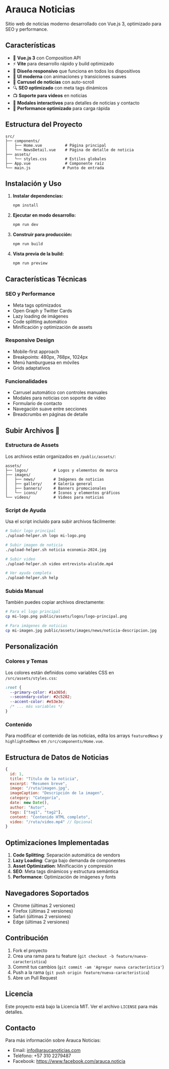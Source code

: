 # Arauca Noticias

Sitio web de noticias moderno desarrollado con Vue.js 3, optimizado para SEO y performance.

## Características

- 🚀 **Vue.js 3** con Composition API
- ⚡ **Vite** para desarrollo rápido y build optimizado
- 📱 **Diseño responsivo** que funciona en todos los dispositivos
- 🎨 **UI moderna** con animaciones y transiciones suaves
- 📰 **Carrusel de noticias** con auto-scroll
- 🔍 **SEO optimizado** con meta tags dinámicos
- 📺 **Soporte para videos** en noticias
- 💬 **Modales interactivos** para detalles de noticias y contacto
- 🎯 **Performance optimizado** para carga rápida

## Estructura del Proyecto

```
src/
├── components/
│   ├── Home.vue          # Página principal
│   └── NewsDetail.vue    # Página de detalle de noticia
├── assets/
│   └── styles.css        # Estilos globales
├── App.vue               # Componente raíz
└── main.js              # Punto de entrada
```

## Instalación y Uso

1. **Instalar dependencias:**
   ```bash
   npm install
   ```

2. **Ejecutar en modo desarrollo:**
   ```bash
   npm run dev
   ```

3. **Construir para producción:**
   ```bash
   npm run build
   ```

4. **Vista previa de la build:**
   ```bash
   npm run preview
   ```

## Características Técnicas

### SEO y Performance
- Meta tags optimizados
- Open Graph y Twitter Cards
- Lazy loading de imágenes
- Code splitting automático
- Minificación y optimización de assets

### Responsive Design
- Mobile-first approach
- Breakpoints: 480px, 768px, 1024px
- Menú hamburguesa en móviles
- Grids adaptativos

### Funcionalidades
- Carrusel automático con controles manuales
- Modales para noticias con soporte de video
- Formulario de contacto
- Navegación suave entre secciones
- Breadcrumbs en páginas de detalle

## Subir Archivos 📁

### Estructura de Assets
Los archivos están organizados en `/public/assets/`:

```
assets/
├── logos/           # Logos y elementos de marca
├── images/
│   ├── news/        # Imágenes de noticias
│   ├── gallery/     # Galería general
│   ├── banners/     # Banners promocionales
│   └── icons/       # Iconos y elementos gráficos
└── videos/          # Videos para noticias
```

### Script de Ayuda
Usa el script incluido para subir archivos fácilmente:

```bash
# Subir logo principal
./upload-helper.sh logo mi-logo.png

# Subir imagen de noticia
./upload-helper.sh noticia economia-2024.jpg

# Subir video
./upload-helper.sh video entrevista-alcalde.mp4

# Ver ayuda completa
./upload-helper.sh help
```

### Subida Manual
También puedes copiar archivos directamente:

```bash
# Para el logo principal
cp mi-logo.png public/assets/logos/logo-principal.png

# Para imágenes de noticias
cp mi-imagen.jpg public/assets/images/news/noticia-descripcion.jpg
```

## Personalización

### Colores y Temas
Los colores están definidos como variables CSS en `/src/assets/styles.css`:

```css
:root {
  --primary-color: #1a365d;
  --secondary-color: #2c5282;
  --accent-color: #e53e3e;
  /* ... más variables */
}
```

### Contenido
Para modificar el contenido de las noticias, edita los arrays `featuredNews` y `highlightedNews` en `/src/components/Home.vue`.

## Estructura de Datos de Noticias

```javascript
{
  id: 1,
  title: "Título de la noticia",
  excerpt: "Resumen breve",
  image: "/ruta/imagen.jpg",
  imageCaption: "Descripción de la imagen",
  category: "Categoría",
  date: new Date(),
  author: "Autor",
  tags: ["tag1", "tag2"],
  content: "Contenido HTML completo",
  video: "/ruta/video.mp4" // Opcional
}
```

## Optimizaciones Implementadas

1. **Code Splitting**: Separación automática de vendors
2. **Lazy Loading**: Carga bajo demanda de componentes
3. **Asset Optimization**: Minificación y compresión
4. **SEO**: Meta tags dinámicos y estructura semántica
5. **Performance**: Optimización de imágenes y fonts

## Navegadores Soportados

- Chrome (últimas 2 versiones)
- Firefox (últimas 2 versiones)
- Safari (últimas 2 versiones)
- Edge (últimas 2 versiones)

## Contribución

1. Fork el proyecto
2. Crea una rama para tu feature (`git checkout -b feature/nueva-caracteristica`)
3. Commit tus cambios (`git commit -am 'Agregar nueva característica'`)
4. Push a la rama (`git push origin feature/nueva-caracteristica`)
5. Abre un Pull Request

## Licencia

Este proyecto está bajo la Licencia MIT. Ver el archivo `LICENSE` para más detalles.

## Contacto

Para más información sobre Arauca Noticias:
- Email: info@araucanoticias.com
- Teléfono: +57 310 2279487
- Facebook: https://www.facebook.com/arauca.noticia
